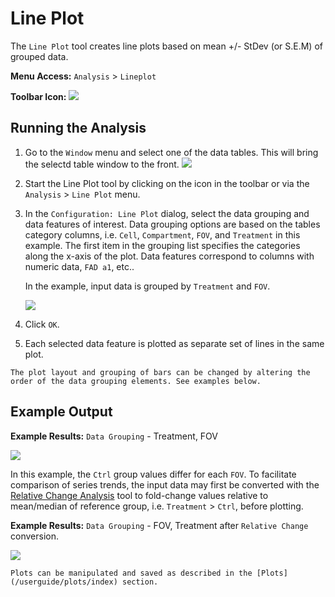 # Line Plot

The `Line Plot` tool creates line plots based on mean +/- StDev (or S.E.M) of grouped data.

**Menu Access:** `Analysis` > `Lineplot`

**Toolbar Icon:** ![](/images/analysis/lineplot.png)

## Running the Analysis

1. Go to the `Window` menu and select one of the data tables. This will bring the selectd table window to the front.
    ![](/images/data/dataframe.png)

2. Start the Line Plot tool by clicking on the icon in the toolbar or via the `Analysis` > `Line Plot` menu.

3. In the `Configuration: Line Plot` dialog, select the data grouping and data features of interest. Data grouping options are based on the tables category columns,  i.e. `Cell`, `Compartment`, `FOV`, and `Treatment` in this example. The first item in the grouping list specifies the categories along the x-axis of the plot. Data features correspond to columns with numeric data, `FAD a1`, etc..

    In the example, input data is grouped by `Treatment` and `FOV`. 

    ![](/images/analysis/lineplot-config-grouping.png)

4. Click `OK`.

5. Each selected data feature is plotted as separate set of lines in the same plot.

```{note}
The plot layout and grouping of bars can be changed by altering the order of the data grouping elements. See examples below.
```

## Example Output

**Example Results:** `Data Grouping` - Treatment, FOV

![](/images/analysis/lineplot-result1-grouping.png)


In this example, the `Ctrl` group values differ for each `FOV`. To facilitate comparison of series trends, the input data may first be converted with the [Relative Change Analysis](/userguide/analysis/relchange/) tool to fold-change values relative to mean/median of reference group, i.e. `Treatment` > `Ctrl`, before plotting.   

**Example Results:** `Data Grouping` - FOV, Treatment after `Relative Change` conversion.

![](/images/analysis/lineplot-result2-grouping.png)


```{note}
Plots can be manipulated and saved as described in the [Plots](/userguide/plots/index) section.
```